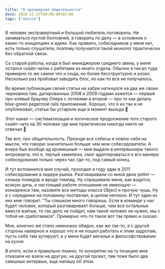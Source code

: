 ```yaml
---
title: "О чрезмерной общительности"
date: 2018-11-27T09:00:00+02:00
tags: ["advice"]
---
```


Я человек экстравертный и большой любитель поговорить. Не заниматься пустой болтовней, а говорить по делу — в основном о каких-то концепциях и идеях. Как правило, собеседников у меня нет, есть только слушатели, поэтому получается такой монолог практически без обратной связи. 

Со старой работы, когда я был менеджером среднего звена, у меня остался скайп-чатик с ребятами из моего отдела. Обычно я писал туда примерно то же самое что и сюда, но более бесструктурно и резко. Несколько раз пробовал заводить блог, но как-то все не получалось. 

Во время публикации своей статьи на хабре наткнулся на два же своих черновика там, датированных 2008 и 2009 годами кажется — первый про клевый браузер Опера с хоткеями а второй — про то как делать blue-green редеплой rails приложений. Хорошо, что я их так и не опубликовал, статьи бы устарели еще в момент выхода 🙂

Этот канал — систематизация и логическое продолжение того старого скайп-чата на 30 человек где мне практически никогда никто не отвечал 🙂 

Так вот, про общительность. Проходя все собесы я ловлю себя на мысли, что говорю значительно больше чем мои собеседователи. А вчера был вообще ад кромешный — мне выдали в интервьюеры такого интроверта, что я, тертый хамелеон, смог адаптироваться к его манере собеседования только через час где-то, под самый конец.

И тут вспомнился мне случай, проходил я году эдак в 2011 собеседование в лидере рынка. Разговаривали со мной двое ребят — сеньер помидор и вроде тимлид. Ну спрашивали меня, как водится, всякую дичь, к настоящей работе отношения не имеющую — конкаренси там, назовите все методы класса Object и прочую чушь. Ну я с серединки на половинку поотвечал, в целом неплохо. И тут один из них мне говорит: "Ты слишком много говоришь. Если в команде у нас будет человек, который разговаривает больше, чем все остальные вместе взятые, то так дело не пойдет, нам такой человек не нужен, мы с тобой не сработаемся". Примерно что-то такое вот так прямо и сказал. 

Мне, конечно же стало немножко обидно, как же так-то, а с другой стороны наверное и хорошо что я не пошел работать к этим задротам, пусть себе там аутируют, а у меня будет веселье и философствования на кухне. 

В итоге, если я правильно помню, то конкретно на ту позицию мне отказали но взяли на другую, на другой проект, там тоже было два смешных интервью, еще напишу об этом.
